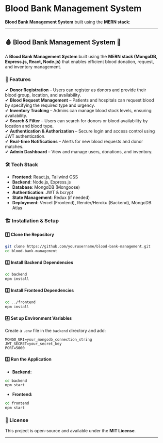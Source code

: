 # Blood Bank Management System
 
**Blood Bank Management System** built using the **MERN stack**:  

---

## 🩸 Blood Bank Management System 🏥  

A **Blood Bank Management System** built using the **MERN stack (MongoDB, Express.js, React, Node.js)** that enables efficient blood donation, request, and inventory management.  

### 🚀 Features  
✔ **Donor Registration** – Users can register as donors and provide their blood group, location, and availability.  
✔ **Blood Request Management** – Patients and hospitals can request blood by specifying the required type and urgency.  
✔ **Inventory Tracking** – Admins can manage blood stock levels, ensuring availability.  
✔ **Search & Filter** – Users can search for donors or blood availability by location and blood type.  
✔ **Authentication & Authorization** – Secure login and access control using JWT authentication.  
✔ **Real-time Notifications** – Alerts for new blood requests and donor matches.  
✔ **Admin Dashboard** – View and manage users, donations, and inventory.  

### 🛠 Tech Stack  
- **Frontend**: React.js, Tailwind CSS  
- **Backend**: Node.js, Express.js  
- **Database**: MongoDB (Mongoose)  
- **Authentication**: JWT & bcrypt  
- **State Management**: Redux (if needed)  
- **Deployment**: Vercel (Frontend), Render/Heroku (Backend), MongoDB Atlas  



### 🏗 Installation & Setup  
#### 1️⃣ Clone the Repository  
```bash
git clone https://github.com/yourusername/blood-bank-management.git
cd blood-bank-management
```
#### 2️⃣ Install Backend Dependencies  
```bash
cd backend
npm install
```
#### 3️⃣ Install Frontend Dependencies  
```bash
cd ../frontend
npm install
```
#### 4️⃣ Set up Environment Variables  
Create a `.env` file in the `backend` directory and add:  
```plaintext
MONGO_URI=your_mongodb_connection_string
JWT_SECRET=your_secret_key
PORT=5000
```

#### 5️⃣ Run the Application  
- **Backend:**  
```bash
cd backend
npm start
```
- **Frontend:**  
```bash
cd frontend
npm start
```

### 📜 License  
This project is open-source and available under the **MIT License**.

---

